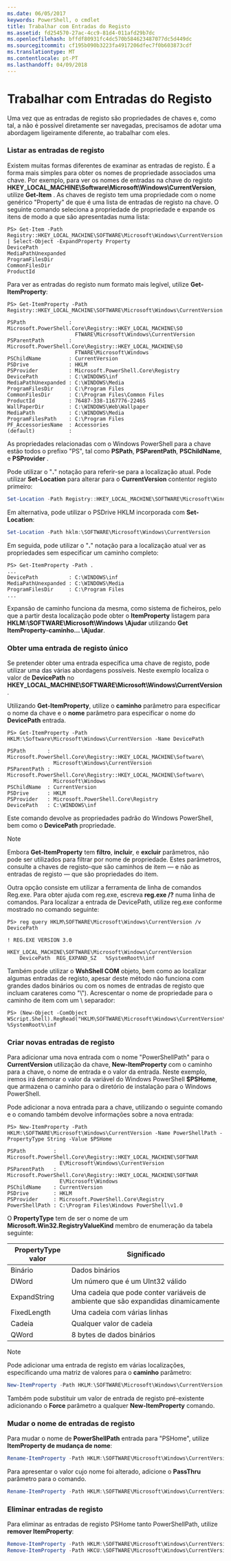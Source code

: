 ```yaml
---
ms.date: 06/05/2017
keywords: PowerShell, o cmdlet
title: Trabalhar com Entradas do Registo
ms.assetid: fd254570-27ac-4cc9-81d4-011afd29b7dc
ms.openlocfilehash: bffdf80931fc4dc570b584623487077dc5d449dc
ms.sourcegitcommit: cf195b090b3223fa4917206dfec7f0b603873cdf
ms.translationtype: MT
ms.contentlocale: pt-PT
ms.lasthandoff: 04/09/2018
---
```

# <a name="working-with-registry-entries"></a>Trabalhar com Entradas do Registo

Uma vez que as entradas de registo são propriedades de chaves e, como tal, a não é possível diretamente ser navegadas, precisamos de adotar uma abordagem ligeiramente diferente, ao trabalhar com eles.

### <a name="listing-registry-entries"></a>Listar as entradas de registo

Existem muitas formas diferentes de examinar as entradas de registo. É a forma mais simples para obter os nomes de propriedade associados uma chave. Por exemplo, para ver os nomes de entradas na chave do registo **HKEY_LOCAL_MACHINE\\Software\\Microsoft\\Windows\\CurrentVersion**, utilize **Get-Item** . As chaves de registo tem uma propriedade com o nome genérico "Property" de que é uma lista de entradas de registo na chave. O seguinte comando seleciona a propriedade de propriedade e expande os itens de modo a que são apresentadas numa lista:

```
PS> Get-Item -Path Registry::HKEY_LOCAL_MACHINE\SOFTWARE\Microsoft\Windows\CurrentVersion | Select-Object -ExpandProperty Property
DevicePath
MediaPathUnexpanded
ProgramFilesDir
CommonFilesDir
ProductId
```

Para ver as entradas do registo num formato mais legível, utilize **Get-ItemProperty**:

```
PS> Get-ItemProperty -Path Registry::HKEY_LOCAL_MACHINE\SOFTWARE\Microsoft\Windows\CurrentVersion

PSPath              : Microsoft.PowerShell.Core\Registry::HKEY_LOCAL_MACHINE\SO
                      FTWARE\Microsoft\Windows\CurrentVersion
PSParentPath        : Microsoft.PowerShell.Core\Registry::HKEY_LOCAL_MACHINE\SO
                      FTWARE\Microsoft\Windows
PSChildName         : CurrentVersion
PSDrive             : HKLM
PSProvider          : Microsoft.PowerShell.Core\Registry
DevicePath          : C:\WINDOWS\inf
MediaPathUnexpanded : C:\WINDOWS\Media
ProgramFilesDir     : C:\Program Files
CommonFilesDir      : C:\Program Files\Common Files
ProductId           : 76487-338-1167776-22465
WallPaperDir        : C:\WINDOWS\Web\Wallpaper
MediaPath           : C:\WINDOWS\Media
ProgramFilesPath    : C:\Program Files
PF_AccessoriesName  : Accessories
(default)           :
```

As propriedades relacionadas com o Windows PowerShell para a chave estão todos o prefixo "PS", tal como **PSPath**, **PSParentPath**, **PSChildName**, e **PSProvider** .

Pode utilizar o "**.**" notação para referir-se para a localização atual. Pode utilizar **Set-Location** para alterar para o **CurrentVersion** contentor registo primeiro:

```powershell
Set-Location -Path Registry::HKEY_LOCAL_MACHINE\SOFTWARE\Microsoft\Windows\CurrentVersion
```

Em alternativa, pode utilizar o PSDrive HKLM incorporada com **Set-Location**:

```powershell
Set-Location -Path hklm:\SOFTWARE\Microsoft\Windows\CurrentVersion
```

Em seguida, pode utilizar o "**.**" notação para a localização atual ver as propriedades sem especificar um caminho completo:

```
PS> Get-ItemProperty -Path .
...
DevicePath          : C:\WINDOWS\inf
MediaPathUnexpanded : C:\WINDOWS\Media
ProgramFilesDir     : C:\Program Files
...
```

Expansão de caminho funciona da mesma, como sistema de ficheiros, pelo que a partir desta localização pode obter o **ItemProperty** listagem para **HKLM:\\SOFTWARE\\Microsoft\\Windows \\Ajudar** utilizando **Get ItemProperty-caminho... \\Ajudar**.

### <a name="getting-a-single-registry-entry"></a>Obter uma entrada de registo único

Se pretender obter uma entrada específica uma chave de registo, pode utilizar uma das várias abordagens possíveis. Neste exemplo localiza o valor de **DevicePath** no **HKEY_LOCAL_MACHINE\\SOFTWARE\\Microsoft\\Windows\\CurrentVersion**.

Utilizando **Get-ItemProperty**, utilize o **caminho** parâmetro para especificar o nome da chave e o **nome** parâmetro para especificar o nome do **DevicePath** entrada.

```
PS> Get-ItemProperty -Path HKLM:\Software\Microsoft\Windows\CurrentVersion -Name DevicePath

PSPath       : Microsoft.PowerShell.Core\Registry::HKEY_LOCAL_MACHINE\Software\
               Microsoft\Windows\CurrentVersion
PSParentPath : Microsoft.PowerShell.Core\Registry::HKEY_LOCAL_MACHINE\Software\
               Microsoft\Windows
PSChildName  : CurrentVersion
PSDrive      : HKLM
PSProvider   : Microsoft.PowerShell.Core\Registry
DevicePath   : C:\WINDOWS\inf
```

Este comando devolve as propriedades padrão do Windows PowerShell, bem como o **DevicePath** propriedade.

> [!NOTE]
> Embora **Get-ItemProperty** tem **filtro**, **incluir**, e **excluir** parâmetros, não pode ser utilizados para filtrar por nome de propriedade. Estes parâmetros, consulte a chaves de registo-que são caminhos de item — e não as entradas de registo — que são propriedades do item.

Outra opção consiste em utilizar a ferramenta de linha de comandos Reg.exe. Para obter ajuda com reg.exe, escreva **reg.exe /?** numa linha de comandos. Para localizar a entrada de DevicePath, utilize reg.exe conforme mostrado no comando seguinte:

```
PS> reg query HKLM\SOFTWARE\Microsoft\Windows\CurrentVersion /v DevicePath

! REG.EXE VERSION 3.0

HKEY_LOCAL_MACHINE\SOFTWARE\Microsoft\Windows\CurrentVersion
    DevicePath  REG_EXPAND_SZ   %SystemRoot%\inf
```

Também pode utilizar o **WshShell COM** objeto, bem como ao localizar algumas entradas de registo, apesar deste método não funciona com grandes dados binários ou com os nomes de entradas de registo que incluam carateres como "\\"). Acrescentar o nome de propriedade para o caminho de item com um \\ separador:

```
PS> (New-Object -ComObject WScript.Shell).RegRead("HKLM\SOFTWARE\Microsoft\Windows\CurrentVersion\DevicePath")
%SystemRoot%\inf
```

### <a name="creating-new-registry-entries"></a>Criar novas entradas de registo

Para adicionar uma nova entrada com o nome "PowerShellPath" para o **CurrentVersion** utilização da chave, **New-ItemProperty** com o caminho para a chave, o nome de entrada e o valor da entrada. Neste exemplo, iremos irá demorar o valor da variável do Windows PowerShell **$PSHome**, que armazena o caminho para o diretório de instalação para o Windows PowerShell.

Pode adicionar a nova entrada para a chave, utilizando o seguinte comando e o comando também devolve informações sobre a nova entrada:

```
PS> New-ItemProperty -Path HKLM:\SOFTWARE\Microsoft\Windows\CurrentVersion -Name PowerShellPath -PropertyType String -Value $PSHome

PSPath         : Microsoft.PowerShell.Core\Registry::HKEY_LOCAL_MACHINE\SOFTWAR
                 E\Microsoft\Windows\CurrentVersion
PSParentPath   : Microsoft.PowerShell.Core\Registry::HKEY_LOCAL_MACHINE\SOFTWAR
                 E\Microsoft\Windows
PSChildName    : CurrentVersion
PSDrive        : HKLM
PSProvider     : Microsoft.PowerShell.Core\Registry
PowerShellPath : C:\Program Files\Windows PowerShell\v1.0
```

O **PropertyType** tem de ser o nome de um **Microsoft.Win32.RegistryValueKind** membro de enumeração da tabela seguinte:

|PropertyType valor|Significado|
|----------------------|-----------|
|Binário|Dados binários|
|DWord|Um número que é um UInt32 válido|
|ExpandString|Uma cadeia que pode conter variáveis de ambiente que são expandidas dinamicamente|
|FixedLength|Uma cadeia com várias linhas|
|Cadeia|Qualquer valor de cadeia|
|QWord|8 bytes de dados binários|

> [!NOTE]
> Pode adicionar uma entrada de registo em várias localizações, especificando uma matriz de valores para o **caminho** parâmetro:

```powershell
New-ItemProperty -Path HKLM:\SOFTWARE\Microsoft\Windows\CurrentVersion, HKCU:\SOFTWARE\Microsoft\Windows\CurrentVersion -Name PowerShellPath -PropertyType String -Value $PSHome
```

Também pode substituir um valor de entrada de registo pré-existente adicionando o **Force** parâmetro a qualquer **New-ItemProperty** comando.

### <a name="renaming-registry-entries"></a>Mudar o nome de entradas de registo

Para mudar o nome de **PowerShellPath** entrada para "PSHome", utilize **ItemProperty de mudança de nome**:

```powershell
Rename-ItemProperty -Path HKLM:\SOFTWARE\Microsoft\Windows\CurrentVersion -Name PowerShellPath -NewName PSHome
```

Para apresentar o valor cujo nome foi alterado, adicione o **PassThru** parâmetro para o comando.

```powershell
Rename-ItemProperty -Path HKLM:\SOFTWARE\Microsoft\Windows\CurrentVersion -Name PowerShellPath -NewName PSHome -passthru
```

### <a name="deleting-registry-entries"></a>Eliminar entradas de registo

Para eliminar as entradas de registo PSHome tanto PowerShellPath, utilize **remover ItemProperty**:

```powershell
Remove-ItemProperty -Path HKLM:\SOFTWARE\Microsoft\Windows\CurrentVersion -Name PSHome
Remove-ItemProperty -Path HKCU:\SOFTWARE\Microsoft\Windows\CurrentVersion -Name PowerShellPath
```